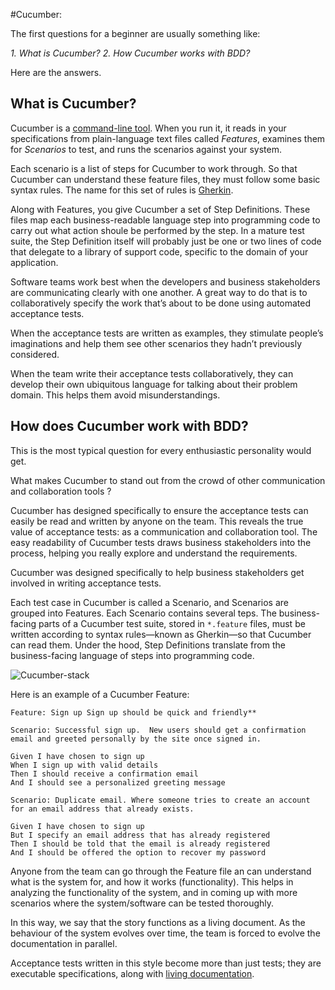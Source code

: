 #Cucumber:
 
The first questions for a beginner are usually something like:
 
  *1. What is Cucumber?*
  *2. How Cucumber works with BDD?*
  
Here are the answers.

## What is Cucumber?

Cucumber is a [command-line tool](https://en.wikipedia.org/wiki/Command-line_interface). 
When you run it, it reads in your specifications from plain-language text files 
called <dfn>Features</dfn>, examines them for <dfn>Scenarios</dfn> to test, and 
runs the scenarios against your system. 

Each scenario is a list of steps for Cucumber to work through. So that
Cucumber can understand these feature files, they must follow some basic syntax
rules. The name for this set of rules is [Gherkin](docs/gherkin.md).

Along with Features, you give Cucumber a set of Step Definitions. These
files map each business-readable language step into programming code to carry
out what action shoule be performed by the step. In a mature test suite, the
Step Definition itself will probably just be one or two lines of code that
delegate to a library of support code, specific to the domain of your
application.

Software teams work best when the developers and business stakeholders are
communicating clearly with one another. A great way to do that is to
collaboratively specify the work that’s about to be done using automated
acceptance tests.

When the acceptance tests are written as examples, they stimulate people’s
imaginations and help them see other scenarios they hadn’t previously
considered.

When the team write their acceptance tests collaboratively, they can develop
their own ubiquitous language for talking about their problem domain. This
helps them avoid misunderstandings.

## How does Cucumber work with BDD?

This is the most typical question for every enthusiastic personality would get.

What makes Cucumber to stand out from the crowd of other communication and collaboration tools ?

Cucumber has designed specifically to ensure the acceptance tests can easily be
read and written by anyone on the team. This reveals the true value of
acceptance tests: as a communication and collaboration tool. The easy
readability of Cucumber tests draws business stakeholders into the process,
helping you really explore and understand the requirements.

Cucumber was designed specifically to help business stakeholders get involved
in writing acceptance tests.

Each test case in Cucumber is called a Scenario, and Scenarios are grouped into
Features. Each Scenario contains several teps. The business-facing parts of a 
Cucumber test suite, stored in `*.feature` files, must be written according to
syntax rules—known as Gherkin—so that Cucumber can read them. Under the hood,
Step Definitions translate from the business-facing language of steps into
programming code.

 ![Cucumber-stack](docs/images/Cucumber_Stack.png)
   
Here is an example of a Cucumber Feature:
 
 ```gherkin 
Feature: Sign up Sign up should be quick and friendly**

Scenario: Successful sign up.  New users should get a confirmation email and greeted personally by the site once signed in.

Given I have chosen to sign up
When I sign up with valid details
Then I should receive a confirmation email
And I should see a personalized greeting message
```

```gherkin
Scenario: Duplicate email. Where someone tries to create an account for an email address that already exists.

Given I have chosen to sign up
But I specify an email address that has already registered
Then I should be told that the email is already registered
And I should be offered the option to recover my password
``` 
  
Anyone from the team can go through the Feature file an can understand what is
the system for, and how it works (functionality). This helps in analyzing the
functionality of the system, and in coming up with more scenarios where the
system/software can be tested thoroughly.
      
In this way, we say that the story functions as a living document. As the
behaviour of the system evolves over time, the team is forced to evolve the
documentation in parallel.
   
Acceptance tests written in this style become more than just tests; they are
executable specifications, along with [living documentation](docs/living-documentation).
